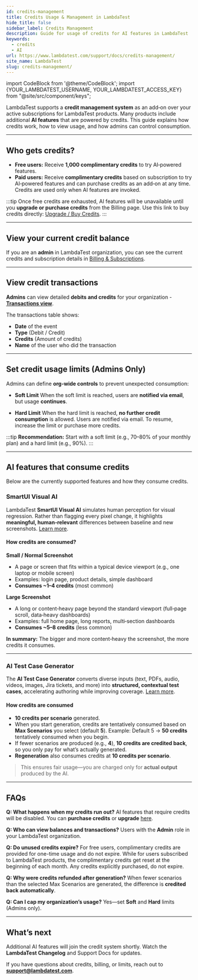 ```yaml
---
id: credits-management
title: Credits Usage & Management in LambdaTest
hide_title: false
sidebar_label: Credits Management
description: Guide for usage of credits for AI features in LambdaTest
keywords:
  - credits
  - AI
url: https://www.lambdatest.com/support/docs/credits-management/
site_name: LambdaTest
slug: credits-management/
---
```


import CodeBlock from '@theme/CodeBlock';
import {YOUR_LAMBDATEST_USERNAME, YOUR_LAMBDATEST_ACCESS_KEY} from "@site/src/component/keys";

<script type="application/ld+json"
      dangerouslySetInnerHTML={{ __html: JSON.stringify({
       "@context": "https://schema.org",
        "@type": "BreadcrumbList",
        "itemListElement": [{
          "@type": "ListItem",
          "position": 1,
          "name": "LambdaTest",
          "item": "https://www.lambdatest.com"
        },{
          "@type": "ListItem",
          "position": 2,
          "name": "Support",
          "item": "https://www.lambdatest.com/support/docs/"
        },{
          "@type": "ListItem",
          "position": 3,
          "name": "Network Throttling",
          "item": "https://www.lambdatest.com/support/docs/credits-management/"
        }]
      })
    }}
></script>

LambdaTest supports a **credit management system** as an add‑on over your active subscriptions for LambdaTest products. Many products include additional **AI features** that are powered by credits. This guide explains how credits work, how to view usage, and how admins can control consumption.

---

## Who gets credits?

* **Free users:** Receive **1,000 complimentary credits** to try AI‑powered features.
* **Paid users:** Receive **complimentary credits** based on subscription to try AI‑powered features and can purchase credits as an add‑on at any time. Credits are used only when AI features are invoked.

:::tip
Once free credits are exhausted, AI features will be unavailable until you **upgrade or purchase credits** from the Billing page. Use this link to buy credits directly: [Upgrade / Buy Credits](https://billing.lambdatest.com/billing/subscriptions?addCredits=true).
:::

---

## View your current credit balance

If you are an **admin** in LambdaTest organization, you can see the current credits and subscription details in [Billing & Subscriptions](https://billing.lambdatest.com/billing/subscriptions).

---

## View credit transactions

**Admins** can view detailed **debits and credits** for your organization - **[Transactions view](https://billing.lambdatest.com/billing/subscriptions?viewCredits=true)**.

The transactions table shows:

* **Date** of the event
* **Type** (Debit / Credit)
* **Credits** (Amount of credits)
* **Name** of the user who did the transaction

---

## Set credit usage limits (Admins Only)

Admins can define **org‑wide controls** to prevent unexpected consumption:

* **Soft Limit**
  When the soft limit is reached, users are **notified via email**, but usage **continues**.

* **Hard Limit**
  When the hard limit is reached, **no further credit consumption** is allowed. Users are notified via email. To resume, increase the limit or purchase more credits.

:::tip
**Recommendation:** Start with a soft limit (e.g., 70–80% of your monthly plan) and a hard limit (e.g., 90%).
:::

---

## AI features that consume credits

Below are the currently supported features and how they consume credits.

### SmartUI Visual AI

LambdaTest **SmartUI Visual AI** simulates human perception for visual regression. Rather than flagging every pixel change, it highlights **meaningful, human‑relevant** differences between baseline and new screenshots. [Learn more](https://www.lambdatest.com/support/docs/smartui-visual-ai/).

#### How credits are consumed?

**Small / Normal Screenshot**

* A page or screen that fits within a typical device viewport (e.g., one laptop or mobile screen)
* Examples: login page, product details, simple dashboard
* **Consumes \~1–4 credits** (most common)

**Large Screenshot**
* A long or content‑heavy page beyond the standard viewport (full‑page scroll, data‑heavy dashboards)
* Examples: full home page, long reports, multi‑section dashboards
* **Consumes \~5–8 credits** (less common)

**In summary:** The bigger and more content‑heavy the screenshot, the more credits it consumes.

---

### AI Test Case Generator

The **AI Test Case Generator** converts diverse inputs (text, PDFs, audio, videos, images, Jira tickets, and more) into **structured, contextual test cases**, accelerating authoring while improving coverage. [Learn more](https://www.lambdatest.com/support/docs/generate-test-cases-with-ai/).

#### How credits are consumed

* **10 credits per scenario** generated.
* When you start generation, credits are tentatively consumed based on **Max Scenarios** you select (default **5**).
  Example: Default 5 → **50 credits** tentatively consumed when you begin.
* If fewer scenarios are produced (e.g., **4**), **10 credits are credited back**, so you only pay for what’s actually generated.
* **Regeneration** also consumes credits at **10 credits per scenario**.

>This ensures fair usage—you are charged only for **actual output** produced by the AI.
---

## FAQs

**Q: What happens when my credits run out?**
AI features that require credits will be disabled. You can **purchase credits** or **upgrade** [here](https://billing.lambdatest.com/billing/subscriptions?addCredits=true).

**Q: Who can view balances and transactions?**
Users with the **Admin** role in your LambdaTest organization.

**Q: Do unused credits expire?**
For free users, complimentary credits are provided for one-time usage and do not expire. While for users subscribed to LambdaTest products, the complimentary credits get reset at the beginning of each month. Any credits explicitly purchased, do not expire.

**Q: Why were credits refunded after generation?**
When fewer scenarios than the selected Max Scenarios are generated, the difference is **credited back automatically**.

**Q: Can I cap my organization’s usage?**
Yes—set **Soft** and **Hard** limits (Admins only).

---

## What’s next

Additional AI features will join the credit system shortly. Watch the **LambdaTest Changelog** and Support Docs for updates.

If you have questions about credits, billing, or limits, reach out to **[support@lambdatest.com](mailto:support@lambdatest.com)**.
